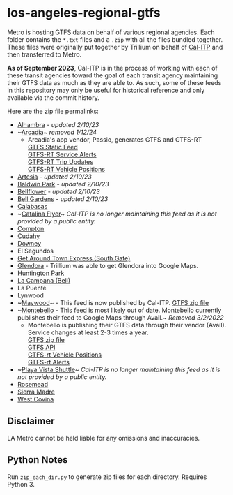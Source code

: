 # los-angeles-regional-gtfs

Metro is hosting GTFS data on behalf of various regional agencies. Each folder contains the `*.txt` files and a `.zip` with all the files bundled together.  These files were originally put together by Trillium on behalf of [Cal-ITP](https://calitp.org/) and then transferred to Metro.

**As of September 2023**, Cal-ITP is in the process of working with each of these transit agencies toward the goal of each transit agency maintaining their GTFS data as much as they are able to. As such, some of these feeds in this repository may only be useful for historical reference and only available via the commit history.

Here are the zip file permalinks:

* [Alhambra](https://raw.githubusercontent.com/LACMTA/los-angeles-regional-gtfs/main/alhambra-ca-us/alhambra-ca-us.zip) - *updated 2/10/23*
* ~[Arcadia](https://raw.githubusercontent.com/LACMTA/los-angeles-regional-gtfs/main/arcadia-ca-us/arcadia-ca-us.zip)~ *removed 1/12/24*
  * Arcadia's app vendor, Passio, generates GTFS and GTFS-RT
    <br />[GTFS Static Feed](https://passio3.com/ArcadiaCity/passioTransit/gtfs/google_transit.zip)
    <br />[GTFS-RT Service Alerts](https://passio3.com/ArcadiaCity/passioTransit/gtfs/realtime/serviceAlerts)
    <br />[GTFS-RT Trip Updates](https://passio3.com/ArcadiaCity/passioTransit/gtfs/realtime/tripUpdates)
    <br />[GTFS-RT Vehicle Positions](https://passio3.com/ArcadiaCity/passioTransit/gtfs/realtime/vehiclePositions)
* [Artesia](https://raw.githubusercontent.com/LACMTA/los-angeles-regional-gtfs/main/artesia-ca-us/artesia-ca-us.zip) - *updated 2/10/23*
* [Baldwin Park](https://raw.githubusercontent.com/LACMTA/los-angeles-regional-gtfs/main/baldwinpark-ca-us/baldwinpark-ca-us.zip/) - *updated 2/10/23*
* [Bellflower](https://raw.githubusercontent.com/LACMTA/los-angeles-regional-gtfs/main/bellflower-ca-us/bellflower-ca-us.zip) - *updated 2/10/23*
* [Bell Gardens](https://raw.githubusercontent.com/LACMTA/los-angeles-regional-gtfs/main/bellgardens-ca-us/bellgardens-ca-us.zip) - *updated 2/10/23*
* [Calabasas](https://raw.githubusercontent.com/LACMTA/los-angeles-regional-gtfs/main/calabasas-ca-us/calabasas-ca-us.zip)
* ~[Catalina Flyer](https://github.com/LACMTA/los-angeles-regional-gtfs/blob/1df1e2bc6df9db96b600287bf14fe418e10c84a6/catalinaflyer-ca-us/catalinaflyer-ca-us.zip)~ *Cal-ITP is no longer maintaining this feed as it is not provided by a public entity.*
* [Compton](https://raw.githubusercontent.com/LACMTA/los-angeles-regional-gtfs/main/compton-ca-us/compton-ca-us.zip)
* [Cudahy](https://raw.githubusercontent.com/LACMTA/los-angeles-regional-gtfs/main/cudahy-ca-us/cudahy-ca-us.zip)
* [Downey](https://raw.githubusercontent.com/LACMTA/los-angeles-regional-gtfs/main/downey-ca-us/downey-ca-us.zip)
* El Segundos
* [Get Around Town Express (South Gate)](https://raw.githubusercontent.com/LACMTA/los-angeles-regional-gtfs/main/getaroundtownexpress-ca-us/getaroundtownexpress-ca-us.zip)
* [Glendora](https://raw.githubusercontent.com/LACMTA/los-angeles-regional-gtfs/main/glendora-ca-us/glendora-ca-us.zip) - Trillium was able to get Glendora into Google Maps.
* [Huntington Park](https://raw.githubusercontent.com/LACMTA/los-angeles-regional-gtfs/main/huntingtonpark-ca-us/huntingtonpark-ca-us.zip)
* [La Campana (Bell)](https://raw.githubusercontent.com/LACMTA/los-angeles-regional-gtfs/main/lacampana-ca-us/lacampana-ca-us.zip)
* La Puente
* Lynwood
* ~[Maywood](https://github.com/LACMTA/los-angeles-regional-gtfs/blob/ba95a4550482dd26b564f6e6f66c0bf0da8f747e/maywood-ca-us/maywood-ca-us.zip)~ - This feed is now published by Cal-ITP. [GTFS zip file](https://gtfs.calitp.org/production/MaywoodGTFS.zip)
* ~[Montebello](https://github.com/LACMTA/los-angeles-regional-gtfs/blob/14f09a256ac3f8b999b3ed7e701a21bb63bf5e1d/montebello-ca-us/montebello-ca-us.zip) - This feed is most likely out of date. Montebello currently publishes their feed to Google Maps through Avail.~  *Removed 3/2/2022*
  * Montebello is publishing their GTFS data through their vendor (Avail). Service changes at least 2-3 times a year.
  <br>[GTFS zip file](https://mbl.rideralerts.com/infopoint/gtfs-zip.ashx)
  <br>[GTFS API](https://mbl.rideralerts.com/InfoPoint/swagger/ui/index)
  <br>[GTFS-rt Vehicle Positions](https://mbl.rideralerts.com/InfoPoint/GTFS-Realtime.ashx?Type=VehiclePosition)
  <br>[GTFS-rt Alerts](https://mbl.rideralerts.com/InfoPoint/GTFS-Realtime.ashx?Type=Alert)
* ~[Playa Vista Shuttle](https://github.com/LACMTA/los-angeles-regional-gtfs/blob/1df1e2bc6df9db96b600287bf14fe418e10c84a6/playavistashuttle-ca-us/playavistashuttle-ca-us.zip)~ *Cal-ITP is no longer maintaining this feed as it is not provided by a public entity.*
* [Rosemead](https://raw.githubusercontent.com/LACMTA/los-angeles-regional-gtfs/main/rosemead-ca-us/rosemead-ca-us.zip)
* [Sierra Madre](https://raw.githubusercontent.com/LACMTA/los-angeles-regional-gtfs/main/sierramadre-ca-us/sierramadre-ca-us.zip)
* [West Covina](https://raw.githubusercontent.com/LACMTA/los-angeles-regional-gtfs/main/westcovina-ca-us/westcovina-ca-us.zip)

## Disclaimer

LA Metro cannot be held liable for any omissions and inaccuracies.

## Python Notes

Run `zip_each_dir.py` to generate zip files for each directory.  Requires Python 3.
